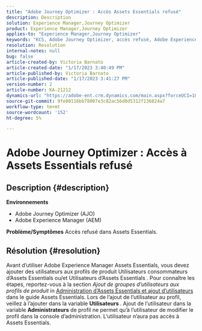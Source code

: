 ```yaml
---
title: "Adobe Journey Optimizer : Accès Assets Essentials refusé"
description: Description
solution: Experience Manager,Journey Optimizer
product: Experience Manager,Journey Optimizer
applies-to: "Experience Manager,Journey Optimizer"
keywords: "KCS, Adobe Journey Optimizer, accès refusé, Adobe Experience Manager, AEM, AJO, Assets Essentials, dépannage"
resolution: Resolution
internal-notes: null
bug: false
article-created-by: Victoria Barnato
article-created-date: "1/17/2023 3:40:49 PM"
article-published-by: Victoria Barnato
article-published-date: "1/17/2023 3:41:27 PM"
version-number: 2
article-number: KA-21212
dynamics-url: "https://adobe-ent.crm.dynamics.com/main.aspx?forceUCI=1&pagetype=entityrecord&etn=knowledgearticle&id=cfeedd4e-7d96-ed11-aad1-6045bd006079"
source-git-commit: 9fe80116bb78007e3c82ac56d0d5312f136824a7
workflow-type: tm+mt
source-wordcount: '152'
ht-degree: 5%

---
```


# Adobe Journey Optimizer : Accès à Assets Essentials refusé

## Description {#description}

<b>Environnements</b>
- Adobe Journey Optimizer (AJO)
- Adobe Experience Manager (AEM)



<b>Problème/Symptômes</b>
Accès refusé dans Assets Essentials.


## Résolution {#resolution}


Avant d’utiliser Adobe Experience Manager Assets Essentials, vous devez ajouter des utilisateurs aux profils de produit Utilisateurs consommateurs d’Assets Essentials ou/et Utilisateurs d’Assets Essentials . Pour connaître les étapes, reportez-vous à la section *Ajout de groupes d’utilisateurs aux profils de produit* in [Administration d’Assets Essentials et ajout d’utilisateurs](https://experienceleague.adobe.com/docs/experience-manager-assets-essentials/help/get-started-admins/deploy-administer.html#add-users-to-product-profiles) dans le guide Assets Essentials. Lors de l’ajout de l’utilisateur au profil, veillez à l’ajouter dans la variable <b>Utilisateurs </b> . Ajout de l’utilisateur dans la variable <b>Administrateurs</b> de profil ne permet qu’à l’utilisateur de modifier le profil dans la console d’administration. L’utilisateur n’aura pas accès à Assets Essentials.


